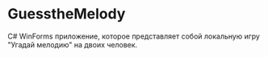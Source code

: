 # GuesstheMelody
C# WinForms приложение, которое представляет собой локальную игру "Угадай мелодию" на двоих человек.
